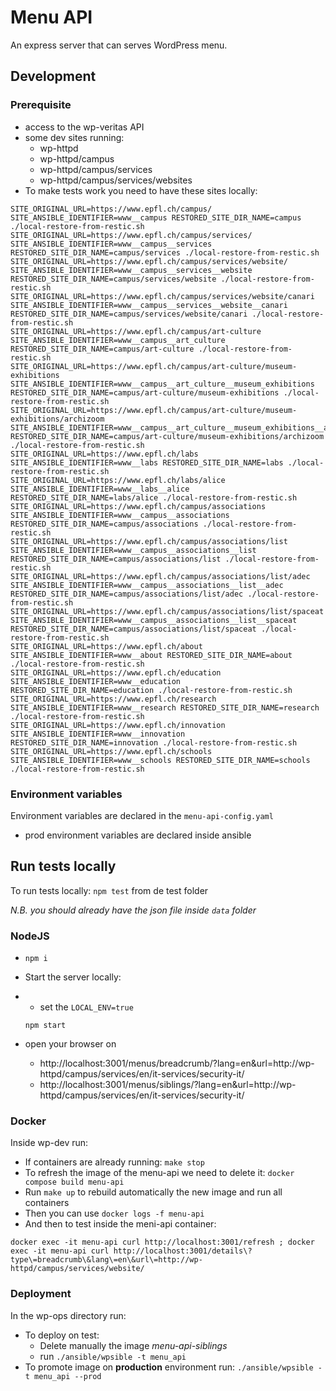 # Menu API

An express server that can serves WordPress menu.


## Development

### Prerequisite

* access to the wp-veritas API
* some dev sites running:
    * wp-httpd
    * wp-httpd/campus
    * wp-httpd/campus/services
    * wp-httpd/campus/services/websites
* To make tests work you need to have these sites locally:
```
SITE_ORIGINAL_URL=https://www.epfl.ch/campus/ SITE_ANSIBLE_IDENTIFIER=www__campus RESTORED_SITE_DIR_NAME=campus ./local-restore-from-restic.sh
SITE_ORIGINAL_URL=https://www.epfl.ch/campus/services/ SITE_ANSIBLE_IDENTIFIER=www__campus__services RESTORED_SITE_DIR_NAME=campus/services ./local-restore-from-restic.sh
SITE_ORIGINAL_URL=https://www.epfl.ch/campus/services/website/ SITE_ANSIBLE_IDENTIFIER=www__campus__services__website RESTORED_SITE_DIR_NAME=campus/services/website ./local-restore-from-restic.sh
SITE_ORIGINAL_URL=https://www.epfl.ch/campus/services/website/canari SITE_ANSIBLE_IDENTIFIER=www__campus__services__website__canari RESTORED_SITE_DIR_NAME=campus/services/website/canari ./local-restore-from-restic.sh
SITE_ORIGINAL_URL=https://www.epfl.ch/campus/art-culture SITE_ANSIBLE_IDENTIFIER=www__campus__art_culture RESTORED_SITE_DIR_NAME=campus/art-culture ./local-restore-from-restic.sh
SITE_ORIGINAL_URL=https://www.epfl.ch/campus/art-culture/museum-exhibitions SITE_ANSIBLE_IDENTIFIER=www__campus__art_culture__museum_exhibitions RESTORED_SITE_DIR_NAME=campus/art-culture/museum-exhibitions ./local-restore-from-restic.sh
SITE_ORIGINAL_URL=https://www.epfl.ch/campus/art-culture/museum-exhibitions/archizoom SITE_ANSIBLE_IDENTIFIER=www__campus__art_culture__museum_exhibitions__archizoom RESTORED_SITE_DIR_NAME=campus/art-culture/museum-exhibitions/archizoom ./local-restore-from-restic.sh
SITE_ORIGINAL_URL=https://www.epfl.ch/labs SITE_ANSIBLE_IDENTIFIER=www__labs RESTORED_SITE_DIR_NAME=labs ./local-restore-from-restic.sh
SITE_ORIGINAL_URL=https://www.epfl.ch/labs/alice SITE_ANSIBLE_IDENTIFIER=www__labs__alice RESTORED_SITE_DIR_NAME=labs/alice ./local-restore-from-restic.sh
SITE_ORIGINAL_URL=https://www.epfl.ch/campus/associations SITE_ANSIBLE_IDENTIFIER=www__campus__associations RESTORED_SITE_DIR_NAME=campus/associations ./local-restore-from-restic.sh
SITE_ORIGINAL_URL=https://www.epfl.ch/campus/associations/list SITE_ANSIBLE_IDENTIFIER=www__campus__associations__list RESTORED_SITE_DIR_NAME=campus/associations/list ./local-restore-from-restic.sh
SITE_ORIGINAL_URL=https://www.epfl.ch/campus/associations/list/adec SITE_ANSIBLE_IDENTIFIER=www__campus__associations__list__adec RESTORED_SITE_DIR_NAME=campus/associations/list/adec ./local-restore-from-restic.sh
SITE_ORIGINAL_URL=https://www.epfl.ch/campus/associations/list/spaceat SITE_ANSIBLE_IDENTIFIER=www__campus__associations__list__spaceat RESTORED_SITE_DIR_NAME=campus/associations/list/spaceat ./local-restore-from-restic.sh
SITE_ORIGINAL_URL=https://www.epfl.ch/about SITE_ANSIBLE_IDENTIFIER=www__about RESTORED_SITE_DIR_NAME=about ./local-restore-from-restic.sh
SITE_ORIGINAL_URL=https://www.epfl.ch/education SITE_ANSIBLE_IDENTIFIER=www__education RESTORED_SITE_DIR_NAME=education ./local-restore-from-restic.sh
SITE_ORIGINAL_URL=https://www.epfl.ch/research SITE_ANSIBLE_IDENTIFIER=www__research RESTORED_SITE_DIR_NAME=research ./local-restore-from-restic.sh
SITE_ORIGINAL_URL=https://www.epfl.ch/innovation SITE_ANSIBLE_IDENTIFIER=www__innovation RESTORED_SITE_DIR_NAME=innovation ./local-restore-from-restic.sh
SITE_ORIGINAL_URL=https://www.epfl.ch/schools SITE_ANSIBLE_IDENTIFIER=www__schools RESTORED_SITE_DIR_NAME=schools ./local-restore-from-restic.sh
```


### Environment variables

Environment variables are declared in the `menu-api-config.yaml`
- prod environment variables are declared inside ansible

## Run tests locally

To run tests locally:
`npm test` from de test folder

_N.B. you should already have the json file inside `data` folder_

### NodeJS

* `npm i`
* Start the server locally:
* - set the `LOCAL_ENV=true`
  ```
  npm start
  ```

* open your browser on
    * http://localhost:3001/menus/breadcrumb/?lang=en&url=http://wp-httpd/campus/services/en/it-services/security-it/
    * http://localhost:3001/menus/siblings/?lang=en&url=http://wp-httpd/campus/services/en/it-services/security-it/

### Docker

Inside wp-dev run:
* If containers are already running: `make stop`
* To refresh the image of the menu-api we need to delete it: `docker compose build menu-api`
* Run `make up` to rebuild automatically the new image and run all containers
* Then you can use `docker logs -f menu-api`
* And then to test inside the meni-api container:
```
docker exec -it menu-api curl http://localhost:3001/refresh ; docker exec -it menu-api curl http://localhost:3001/details\?type\=breadcrumb\&lang\=en\&url\=http://wp-httpd/campus/services/website/
```

### Deployment
In the wp-ops directory run:

- To deploy on test: 
  - Delete manually the image _menu-api-siblings_
  - run `./ansible/wpsible -t menu_api`
- To promote image on **production** environment run: `./ansible/wpsible -t menu_api --prod`

